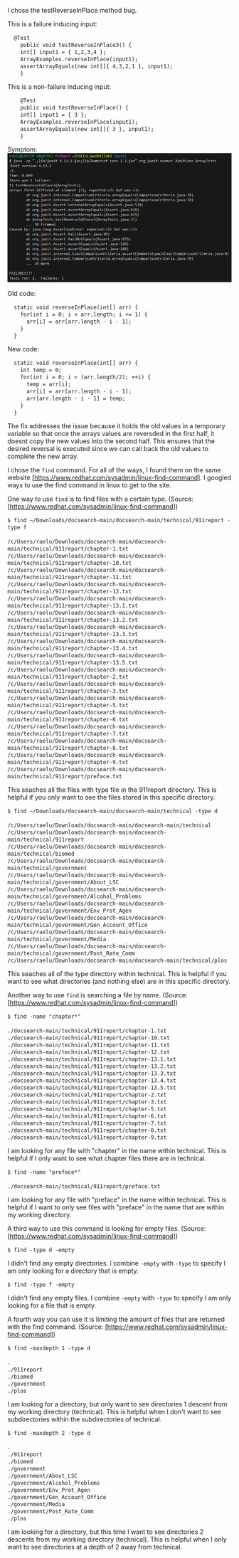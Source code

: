 I chose the testReverseInPlace method bug.

This is a failure inducing input:  
```
  @Test 
	public void testReverseInPlace3() {
    int[] input1 = { 1,2,3,4 };
    ArrayExamples.reverseInPlace(input1);
    assertArrayEquals(new int[]{ 4,3,2,1 }, input1);
	}
```  
This is a non-failure inducing input:  
```
	@Test 
	public void testReverseInPlace() {
    int[] input1 = { 3 };
    ArrayExamples.reverseInPlace(input1);
    assertArrayEquals(new int[]{ 3 }, input1);
	}
```

Symptom:
![Image](lab3_tests.png)  
  
Old code:
```
  static void reverseInPlace(int[] arr) {
    for(int i = 0; i < arr.length; i += 1) {
      arr[i] = arr[arr.length - i - 1];
    }
  }
```

New code:
```
  static void reverseInPlace(int[] arr) {
    int temp = 0;
    for(int i = 0; i < (arr.length/2); ++i) {
      temp = arr[i];
      arr[i] = arr[arr.length - i - 1];
      arr[arr.length - i - 1] = temp;
    }
  }
```  
  
  
The fix addresses the issue because it holds the old values in a temporary variable so that once the arrays values are reversded in the first half, it doesnt copy the new values into the second half. 
This ensures that the desired reversal is executed since we can call back the old values to complete the new array.  



I chose the `find` command. For all of the ways, I found them on the same website [https://www.redhat.com/sysadmin/linux-find-command]. I googled ways to use the find command in linux to get to the site.

One way to use `find` is to find files with a certain type. (Source: [https://www.redhat.com/sysadmin/linux-find-command])
```
$ find ~/Downloads/docsearch-main/docsearch-main/technical/911report -type f

/c/Users/raelu/Downloads/docsearch-main/docsearch-main/technical/911report/chapter-1.txt
/c/Users/raelu/Downloads/docsearch-main/docsearch-main/technical/911report/chapter-10.txt
/c/Users/raelu/Downloads/docsearch-main/docsearch-main/technical/911report/chapter-11.txt
/c/Users/raelu/Downloads/docsearch-main/docsearch-main/technical/911report/chapter-12.txt
/c/Users/raelu/Downloads/docsearch-main/docsearch-main/technical/911report/chapter-13.1.txt
/c/Users/raelu/Downloads/docsearch-main/docsearch-main/technical/911report/chapter-13.2.txt
/c/Users/raelu/Downloads/docsearch-main/docsearch-main/technical/911report/chapter-13.3.txt
/c/Users/raelu/Downloads/docsearch-main/docsearch-main/technical/911report/chapter-13.4.txt
/c/Users/raelu/Downloads/docsearch-main/docsearch-main/technical/911report/chapter-13.5.txt
/c/Users/raelu/Downloads/docsearch-main/docsearch-main/technical/911report/chapter-2.txt
/c/Users/raelu/Downloads/docsearch-main/docsearch-main/technical/911report/chapter-3.txt
/c/Users/raelu/Downloads/docsearch-main/docsearch-main/technical/911report/chapter-5.txt
/c/Users/raelu/Downloads/docsearch-main/docsearch-main/technical/911report/chapter-6.txt
/c/Users/raelu/Downloads/docsearch-main/docsearch-main/technical/911report/chapter-7.txt
/c/Users/raelu/Downloads/docsearch-main/docsearch-main/technical/911report/chapter-8.txt
/c/Users/raelu/Downloads/docsearch-main/docsearch-main/technical/911report/chapter-9.txt
/c/Users/raelu/Downloads/docsearch-main/docsearch-main/technical/911report/preface.txt
```
This seaches all the files with type file in the 911report directory. This is helpful if you only want to see the files stored in this specific directory.  
  
```
$ find ~/Downloads/docsearch-main/docsearch-main/technical -type d

/c/Users/raelu/Downloads/docsearch-main/docsearch-main/technical
/c/Users/raelu/Downloads/docsearch-main/docsearch-main/technical/911report
/c/Users/raelu/Downloads/docsearch-main/docsearch-main/technical/biomed
/c/Users/raelu/Downloads/docsearch-main/docsearch-main/technical/government
/c/Users/raelu/Downloads/docsearch-main/docsearch-main/technical/government/About_LSC
/c/Users/raelu/Downloads/docsearch-main/docsearch-main/technical/government/Alcohol_Problems
/c/Users/raelu/Downloads/docsearch-main/docsearch-main/technical/government/Env_Prot_Agen
/c/Users/raelu/Downloads/docsearch-main/docsearch-main/technical/government/Gen_Account_Office
/c/Users/raelu/Downloads/docsearch-main/docsearch-main/technical/government/Media
/c/Users/raelu/Downloads/docsearch-main/docsearch-main/technical/government/Post_Rate_Comm
/c/Users/raelu/Downloads/docsearch-main/docsearch-main/technical/plos
```
This seaches all of the type directory within technical. This is helpful if you want to see what directories (and nothing else) are in this specific directory.  


Another way to use `find` is searching a file by name.  (Source: [https://www.redhat.com/sysadmin/linux-find-command])
```
$ find -name "chapter*"

./docsearch-main/technical/911report/chapter-1.txt
./docsearch-main/technical/911report/chapter-10.txt
./docsearch-main/technical/911report/chapter-11.txt
./docsearch-main/technical/911report/chapter-12.txt
./docsearch-main/technical/911report/chapter-13.1.txt
./docsearch-main/technical/911report/chapter-13.2.txt
./docsearch-main/technical/911report/chapter-13.3.txt
./docsearch-main/technical/911report/chapter-13.4.txt
./docsearch-main/technical/911report/chapter-13.5.txt
./docsearch-main/technical/911report/chapter-2.txt
./docsearch-main/technical/911report/chapter-3.txt
./docsearch-main/technical/911report/chapter-5.txt
./docsearch-main/technical/911report/chapter-6.txt
./docsearch-main/technical/911report/chapter-7.txt
./docsearch-main/technical/911report/chapter-8.txt
./docsearch-main/technical/911report/chapter-9.txt
```
I am looking for any file with "chapter" in the name within technical. This is helpful if I only want to see what chapter files there are in technical.  

```
$ find -name "preface*"

./docsearch-main/technical/911report/preface.txt
```
I am looking for any file with "preface" in the name within technical. This is helpful if I want to only see files with "preface" in the name that are within my working directory.  

A third way to use this command is looking for empty files. (Source: [https://www.redhat.com/sysadmin/linux-find-command])
```
$ find -type d -empty
```
I didn't find any empty directories. I combine `-empty` with `-type` to specify I am only looking for a directory that is empty.  

```
$ find -type f -empty
```
I didn't find any empty files. I combine `-empty` with `-type` to specify I am only looking for a file that is empty.   

A fourth way you can use it is limiting the amount of files that are returned with the find command. (Source: [https://www.redhat.com/sysadmin/linux-find-command])
```
$ find -maxdepth 1 -type d

.
./911report
./biomed
./government
./plos
```
I am looking for a directory, but only want to see directories 1 descent from my working directory (technical). This is helpful when I don't want to see subdirectories within the subdirectories of technical.  

```
$ find -maxdepth 2 -type d

.
./911report
./biomed
./government
./government/About_LSC
./government/Alcohol_Problems
./government/Env_Prot_Agen
./government/Gen_Account_Office
./government/Media
./government/Post_Rate_Comm
./plos
```
I am looking for a directory, but this time I want to see directories 2 descents from my working directory (technical). This is helpful when I only want to see directories at a depth of 2 away from technical.
